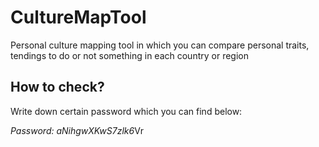 # CultureMapTool
Personal culture mapping tool in which you can compare personal traits, tendings to do or not something in each country or region

## How to check?
Write down certain password which you can find below:

*Password: aNihgwXKwS7zlk6*Vr


